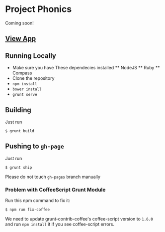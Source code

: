 # Project Phonics

Coming soon!


## [View App](http://apigee.github.io/phonics/)

## Running Locally

* Make sure you have These dependecies installed
** NodeJS
** Ruby
** Compass
* Clone the repository
* `npm install`
* `bower install`
* `grunt serve`



## Building

Just run 

```
$ grunt build

```


## Pushing to `gh-page`

Just run 

```
$ grunt ship
```
Please do not touch `gh-pages` branch manually

### Problem with CoffeeScript Grunt Module

Run this npm command to fix it: 


```
$ npm run fix-coffee

```

We need to update grunt-contrib-coffee's coffee-script version to `1.6.0` and run `npm install` it if you see coffee-script errors.
